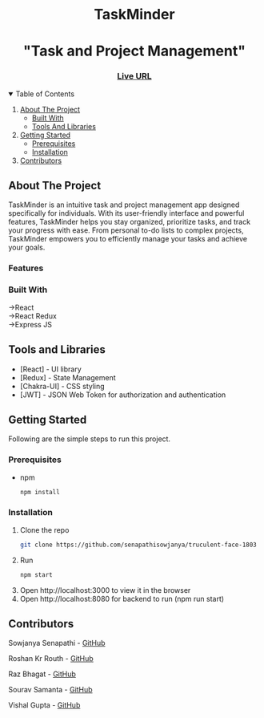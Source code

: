 <!-- PROJECT LOGO -->
<br />
<h1 align="center" >
    TaskMinder
</h1>

<h1 align="center">"Task and Project Management"  </h1>
<h3 align="center">
	<a href="#">Live URL</a>
</h3>
  
<!-- TABLE OF CONTENTS -->
<details open="open">
  <summary>Table of Contents</summary>
  <ol>
    <li>
      <a href="#about-the-project">About The Project</a>
      <ul>
        <li><a href="#built-with">Built With</a></li>
          <li><a href="#tools-and-libraries">Tools And Libraries</a></li>
      </ul>
    </li>
    <li>
      <a href="#getting-started">Getting Started</a>
      <ul>
        <li><a href="#prerequisites">Prerequisites</a></li>
        <li><a href="#installation">Installation</a></li>
      </ul>
    </li>
    <li><a href="#contributors">Contributors</a></li>
  </ol>
</details>

<!-- ABOUT THE PROJECT -->

## About The Project
TaskMinder is an intuitive task and project management app designed specifically for individuals. With its user-friendly interface and powerful features, TaskMinder helps you stay organized, prioritize tasks, and track your progress with ease. From personal to-do lists to complex projects, TaskMinder empowers you to efficiently manage your tasks and achieve your goals.

### Features


### Built With
->React <br/>
->React Redux <br/>
->Express JS <br/>

## Tools and Libraries 
- [React] - UI library
- [Redux] - State Management
- [Chakra-UI] - CSS styling
- [JWT] - JSON Web Token for authorization and authentication


<!-- GETTING STARTED -->

## Getting Started

Following are the simple steps to run this project.

### Prerequisites

- npm
  ```sh
  npm install 
  ```

### Installation

1. Clone the repo
   ```sh
   git clone https://github.com/senapathisowjanya/truculent-face-1803
   ```
3. Run
   ```sh
   npm start
   ```
4. Open http://localhost:3000 to view it in the browser 
5. Open http://localhost:8080 for backend to run (npm run start)


## Contributors

Sowjanya Senapathi - [GitHub](https://github.com/senapathisowjanya)

Roshan Kr Routh - [GitHub](https://github.com/RoshanAAS)

Raz Bhagat - [GitHub](https://github.com/raz001) 

Sourav Samanta - [GitHub]()

Vishal Gupta - [GitHub](https://github.com/Vishal-Gupta07)
